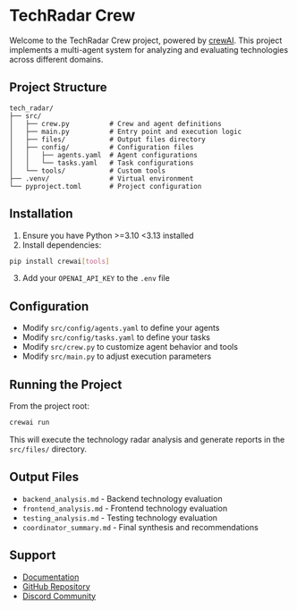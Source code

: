 # TechRadar Crew

Welcome to the TechRadar Crew project, powered by [crewAI](https://crewai.com). This project implements a multi-agent system for analyzing and evaluating technologies across different domains.

## Project Structure

```
tech_radar/
├── src/
│   ├── crew.py          # Crew and agent definitions
│   ├── main.py          # Entry point and execution logic
│   ├── files/           # Output files directory
│   ├── config/          # Configuration files
│   │   ├── agents.yaml  # Agent configurations
│   │   └── tasks.yaml   # Task configurations
│   └── tools/           # Custom tools
├── .venv/               # Virtual environment
└── pyproject.toml       # Project configuration
```

## Installation

1. Ensure you have Python >=3.10 <3.13 installed
2. Install dependencies:
```bash
pip install crewai[tools]
```

3. Add your `OPENAI_API_KEY` to the `.env` file

## Configuration

- Modify `src/config/agents.yaml` to define your agents
- Modify `src/config/tasks.yaml` to define your tasks
- Modify `src/crew.py` to customize agent behavior and tools
- Modify `src/main.py` to adjust execution parameters

## Running the Project

From the project root:
```bash
crewai run
```

This will execute the technology radar analysis and generate reports in the `src/files/` directory.

## Output Files

- `backend_analysis.md` - Backend technology evaluation
- `frontend_analysis.md` - Frontend technology evaluation
- `testing_analysis.md` - Testing technology evaluation
- `coordinator_summary.md` - Final synthesis and recommendations

## Support

- [Documentation](https://docs.crewai.com)
- [GitHub Repository](https://github.com/joaomdmoura/crewai)
- [Discord Community](https://discord.com/invite/X4JWnZnxPb)
